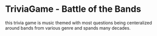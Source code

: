 # TriviaGame - Battle of the Bands

this trivia game is music themed with most questions being centeralized around bands from various genre and spands many decades.
